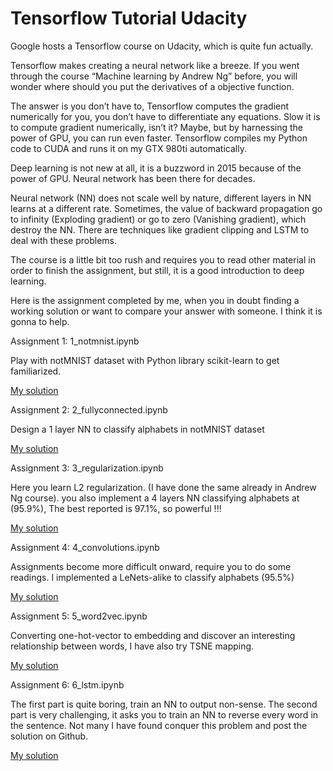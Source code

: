 # Tensorflow Tutorial Udacity


Google hosts a Tensorflow course on Udacity, which is quite fun actually.
 
Tensorflow makes creating a neural network like a breeze. If you went through the course “Machine learning by Andrew Ng” before, you will wonder where should you put the derivatives of a objective function.
 
The answer is you don’t have to, Tensorflow computes the gradient numerically for you, you don’t have to differentiate any equations. Slow it is to compute gradient numerically, isn’t it? Maybe, but by harnessing the power of GPU, you can run even faster. Tensorflow compiles my Python code to CUDA and runs it on my GTX 980ti automatically.

 
Deep learning is not new at all, it is a buzzword in 2015 because of the power of GPU. Neural network has been there for decades.
 
Neural network (NN) does not scale well by nature, different layers in NN learns at a different rate. Sometimes, the value of backward propagation go to infinity (Exploding gradient) or go to zero (Vanishing gradient), which destroy the NN. There are techniques like gradient clipping and LSTM to deal with these problems.
 
The course is a little bit too rush and requires you to read other material in order to finish the assignment, but still, it is a good introduction to deep learning.

 
Here is the assignment completed by me, when you in doubt finding a working solution or want to compare your answer with someone. I think it is gonna to help.
 
Assignment 1:  1_notmnist.ipynb

Play with notMNIST dataset with Python library scikit-learn to get familiarized.

[My solution](https://github.com/ymlai87416/PythonPlayground/blob/master/Python%20notebook/Google%20Tensorflow%20tutorial/1_notmnist.ipynb)
 
Assignment 2: 2_fullyconnected.ipynb

Design a 1 layer NN to classify alphabets in notMNIST dataset

[My solution](https://github.com/ymlai87416/PythonPlayground/blob/master/Python%20notebook/Google%20Tensorflow%20tutorial/2_fullyconnected.ipynb)
 
Assignment 3: 3_regularization.ipynb

Here you learn L2 regularization. (I have done the same already in Andrew Ng course). you also implement a 4 layers NN classifying alphabets at (95.9%), The best reported is 97.1%, so powerful !!!

[My solution](https://github.com/ymlai87416/PythonPlayground/blob/master/Python%20notebook/Google%20Tensorflow%20tutorial/3_regularization.ipynb)
 
Assignment 4: 4_convolutions.ipynb

Assignments become more difficult onward, require you to do some readings. I implemented a LeNets-alike to classify alphabets (95.5%)

[My solution](https://github.com/ymlai87416/PythonPlayground/blob/master/Python%20notebook/Google%20Tensorflow%20tutorial/4_convolutions.ipynb)
 
Assignment 5: 5_word2vec.ipynb

Converting one-hot-vector to embedding and discover an interesting relationship between words, I have also try TSNE mapping.

[My solution](https://github.com/ymlai87416/PythonPlayground/blob/master/Python%20notebook/Google%20Tensorflow%20tutorial/5_word2vec.ipynb)
 
Assignment 6: 6_lstm.ipynb

The first part is quite boring, train an NN to output non-sense. The second part is very challenging, it asks you to train an NN to reverse every word in the sentence. Not many I have found conquer this problem and post the solution on Github.

[My solution](https://github.com/ymlai87416/PythonPlayground/blob/master/Python%20notebook/Google%20Tensorflow%20tutorial/6_lstm.ipynb)



